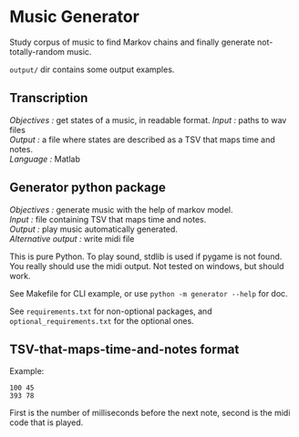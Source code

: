 # Music Generator
Study corpus of music to find Markov chains and finally generate not-totally-random music.

`output/` dir contains some output examples.



## Transcription
_Objectives :_ get states of a music, in readable format.
_Input :_ paths to wav files  
_Output :_ a file where states are described as a TSV that maps time and notes.  
_Language :_ Matlab


## Generator python package
_Objectives :_ generate music with the help of markov model.  
_Input :_ file containing TSV that maps time and notes.  
_Output :_ play music automatically generated.  
_Alternative output :_ write midi file

This is pure Python. To play sound, stdlib is used if pygame is not found.
You really should use the midi output.
Not tested on windows, but should work.

See Makefile for CLI example, or use `python -m generator --help` for doc.

See `requirements.txt` for non-optional packages, and `optional_requirements.txt` for the optional ones.



## TSV-that-maps-time-and-notes format
Example:

    100 45
    393 78

First is the number of milliseconds before the next note, second is the midi code that is played.
